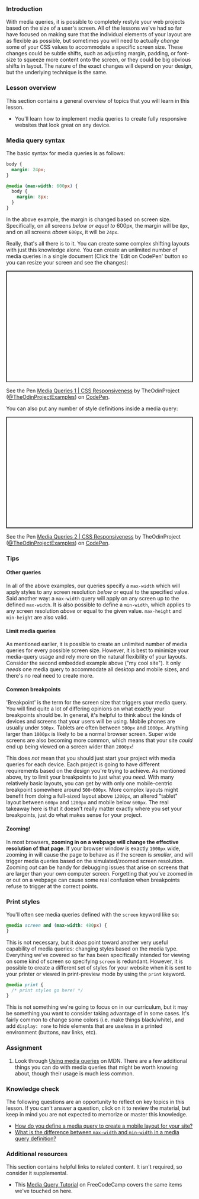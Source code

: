 ### Introduction

With media queries, it is possible to completely restyle your web projects based on the size of a user's screen. All of the lessons we've had so far have focused on making sure that the individual elements of your layout are as flexible as possible, but sometimes you will need to actually *change* some of your CSS values to accommodate a specific screen size. These changes could be subtle shifts, such as adjusting margin, padding, or font-size to squeeze more content onto the screen, or they could be big obvious shifts in layout. The nature of the exact changes will depend on your design, but the underlying technique is the same.

### Lesson overview

This section contains a general overview of topics that you will learn in this lesson.

- You'll learn how to implement media queries to create fully responsive websites that look great on any device.

### Media query syntax

The basic syntax for media queries is as follows:

```css
body {
  margin: 24px;
}

@media (max-width: 600px) {
  body {
    margin: 8px;
  }
}
```

In the above example, the margin is changed based on screen size.  Specifically, on all screens *below or equal to* 600px, the margin will be `8px`, and on all screens *above* `600px`, it will be `24px`.

Really, that's all there is to it. You can create some complex shifting layouts with just this knowledge alone. You can create an unlimited number of media queries in a single document (Click the 'Edit on CodePen' button so you can resize your screen and see the changes):

<p class="codepen" data-height="300" data-theme-id="dark" data-default-tab="css,result" data-slug-hash="yLzYgZw" data-editable="true" data-user="TheOdinProjectExamples" style="height: 300px; box-sizing: border-box; display: flex; align-items: center; justify-content: center; border: 2px solid; margin: 1em 0; padding: 1em;">

  <span>See the Pen <a href="https://codepen.io/TheOdinProjectExamples/pen/yLzYgZw">
  Media Queries 1 | CSS Responsiveness</a> by TheOdinProject (<a href="https://codepen.io/TheOdinProjectExamples">@TheOdinProjectExamples</a>)
  on <a href="https://codepen.io">CodePen</a>.</span>

</p>

<script async src="https://cpwebassets.codepen.io/assets/embed/ei.js"></script>

You can also put any number of style definitions inside a media query:

<p class="codepen" data-height="300" data-theme-id="dark" data-default-tab="css,result" data-slug-hash="XWempGr" data-editable="true" data-user="TheOdinProjectExamples" style="height: 300px; box-sizing: border-box; display: flex; align-items: center; justify-content: center; border: 2px solid; margin: 1em 0; padding: 1em;">

  <span>See the Pen <a href="https://codepen.io/TheOdinProjectExamples/pen/XWempGr">
  Media Queries 2 | CSS Responsiveness</a> by TheOdinProject (<a href="https://codepen.io/TheOdinProjectExamples">@TheOdinProjectExamples</a>)
  on <a href="https://codepen.io">CodePen</a>.</span>

</p>

<script async src="https://cpwebassets.codepen.io/assets/embed/ei.js"></script>

### Tips

#### Other queries

In all of the above examples, our queries specify a `max-width` which will apply styles to any screen resolution *below* or equal to the specified value. Said another way: a `max-width` query will apply on any screen up to the defined `max-width`. It is also possible to define a `min-width`, which applies to any screen resolution *above* or equal to the given value. `max-height` and `min-height` are also valid.

#### Limit media queries

As mentioned earlier, it is possible to create an unlimited number of media queries for every possible screen size. However, it is best to minimize your media-query usage and rely more on the natural flexibility of your layouts. Consider the second embedded example above ("my cool site"). It only *needs* one media query to accommodate all desktop and mobile sizes, and there's no real need to create more.

#### Common breakpoints

'Breakpoint' is the term for the screen size that triggers your media query. You will find quite a lot of differing opinions on what exactly your breakpoints should be. In general, it's helpful to think about the kinds of devices and screens that your users will be using. Mobile phones are usually under `500px`. Tablets are often between `500px` and `1000px`. Anything larger than `1000px` is likely to be a normal browser screen. Super wide screens are also becoming more common, which means that your site *could* end up being viewed on a screen wider than `2000px`!

This does *not* mean that you should just start your project with media queries for each device. Each project is going to have different requirements based on the design you're trying to achieve. As mentioned above, try to limit your breakpoints to just what you *need*. With many relatively basic layouts, you can get by with only one mobile-centric breakpoint somewhere around `500`-`600px`. More complex layouts might benefit from doing a full-sized layout above `1200px`, an altered "tablet" layout between `600px` and `1200px` and mobile below `600px`. The real takeaway here is that it doesn't really matter exactly where you set your breakpoints, just do what makes sense for your project.

#### Zooming!

In most browsers, **zooming in on a webpage will change the effective resolution of that page**. If your browser window is exactly `1000px` wide, zooming in will cause the page to behave as if the screen is *smaller*, and will trigger media queries based on the simulated/zoomed screen resolution. Zooming *out* can be handy for debugging issues that arise on screens that are larger than your own computer screen. Forgetting that you've zoomed in or out on a webpage can cause some real confusion when breakpoints refuse to trigger at the correct points.

### Print styles

You'll often see media queries defined with the `screen` keyword like so:

```css
@media screen and (max-width: 480px) {
}
```

This is not necessary, but it *does* point toward another very useful capability of media queries: changing styles based on the media type. Everything we've covered so far has been specifically intended for viewing on some kind of screen so specifying `screen` is redundant. However, it is possible to create a different set of styles for your website when it is sent to your printer or viewed in print-preview mode by using the `print` keyword.

```css
@media print {
  /* print styles go here! */
}
```

This is not something we're going to focus on in our curriculum, but it may be something you want to consider taking advantage of in some cases. It's fairly common to change some colors (i.e. make things black/white), and add `display: none` to hide elements that are useless in a printed environment (buttons, nav links, etc).

### Assignment

<div class="lesson-content__panel" markdown="1">

1. Look through [Using media queries](https://developer.mozilla.org/en-US/docs/Web/CSS/Media_Queries/Using_media_queries) on MDN. There are a few additional things you can do with media queries that might be worth knowing about, though their usage is much less common.

</div>

### Knowledge check

The following questions are an opportunity to reflect on key topics in this lesson. If you can't answer a question, click on it to review the material, but keep in mind you are not expected to memorize or master this knowledge.

- [How do you define a media query to create a mobile layout for your site?](#media-query-syntax)
- [What is the difference between `max-width` and `min-width` in a media query definition?](#tips)

### Additional resources

This section contains helpful links to related content. It isn't required, so consider it supplemental.

- This [Media Query Tutorial](https://www.freecodecamp.org/news/css-media-queries-breakpoints-media-types-standard-resolutions-and-more/) on FreeCodeCamp covers the same items we've touched on here.
